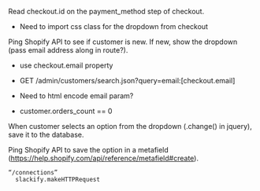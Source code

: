 Read checkout.id on the payment_method step of checkout.
- Need to import css class for the dropdown from checkout

Ping Shopify API to see if customer is new. If new, show the dropdown (pass email address along in route?).
- use checkout.email property
- GET /admin/customers/search.json?query=email:[checkout.email]
- Need to html encode email param?

- customer.orders_count == 0



When customer selects an option from the dropdown (.change() in jquery), save it to the database.

Ping Shopify API to save the option in a metafield (https://help.shopify.com/api/reference/metafield#create).


	
	
	“/connections”
      slackify.makeHTTPRequest


